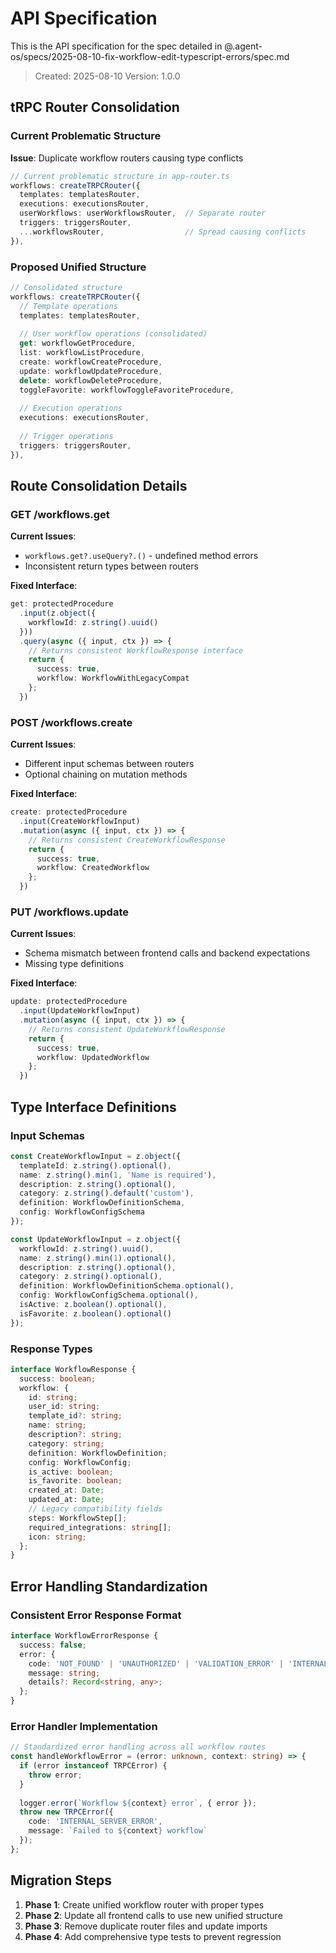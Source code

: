 # API Specification

This is the API specification for the spec detailed in @.agent-os/specs/2025-08-10-fix-workflow-edit-typescript-errors/spec.md

> Created: 2025-08-10
> Version: 1.0.0

## tRPC Router Consolidation

### Current Problematic Structure

**Issue**: Duplicate workflow routers causing type conflicts

```typescript
// Current problematic structure in app-router.ts
workflows: createTRPCRouter({
  templates: templatesRouter,
  executions: executionsRouter,
  userWorkflows: userWorkflowsRouter,  // Separate router
  triggers: triggersRouter,
  ...workflowsRouter,                  // Spread causing conflicts
}),
```

### Proposed Unified Structure

```typescript
// Consolidated structure
workflows: createTRPCRouter({
  // Template operations
  templates: templatesRouter,
  
  // User workflow operations (consolidated)
  get: workflowGetProcedure,
  list: workflowListProcedure, 
  create: workflowCreateProcedure,
  update: workflowUpdateProcedure,
  delete: workflowDeleteProcedure,
  toggleFavorite: workflowToggleFavoriteProcedure,
  
  // Execution operations
  executions: executionsRouter,
  
  // Trigger operations  
  triggers: triggersRouter,
}),
```

## Route Consolidation Details

### GET /workflows.get

**Current Issues**:
- `workflows.get?.useQuery?.()` - undefined method errors
- Inconsistent return types between routers

**Fixed Interface**:
```typescript
get: protectedProcedure
  .input(z.object({ 
    workflowId: z.string().uuid() 
  }))
  .query(async ({ input, ctx }) => {
    // Returns consistent WorkflowResponse interface
    return {
      success: true,
      workflow: WorkflowWithLegacyCompat
    };
  })
```

### POST /workflows.create  

**Current Issues**:
- Different input schemas between routers
- Optional chaining on mutation methods

**Fixed Interface**:
```typescript
create: protectedProcedure
  .input(CreateWorkflowInput)
  .mutation(async ({ input, ctx }) => {
    // Returns consistent CreateWorkflowResponse
    return {
      success: true,
      workflow: CreatedWorkflow
    };
  })
```

### PUT /workflows.update

**Current Issues**:
- Schema mismatch between frontend calls and backend expectations
- Missing type definitions

**Fixed Interface**:  
```typescript
update: protectedProcedure
  .input(UpdateWorkflowInput)
  .mutation(async ({ input, ctx }) => {
    // Returns consistent UpdateWorkflowResponse
    return {
      success: true,
      workflow: UpdatedWorkflow  
    };
  })
```

## Type Interface Definitions

### Input Schemas

```typescript
const CreateWorkflowInput = z.object({
  templateId: z.string().optional(),
  name: z.string().min(1, 'Name is required'),
  description: z.string().optional(),
  category: z.string().default('custom'),
  definition: WorkflowDefinitionSchema,
  config: WorkflowConfigSchema
});

const UpdateWorkflowInput = z.object({
  workflowId: z.string().uuid(),
  name: z.string().min(1).optional(),
  description: z.string().optional(),
  category: z.string().optional(),
  definition: WorkflowDefinitionSchema.optional(),
  config: WorkflowConfigSchema.optional(),
  isActive: z.boolean().optional(),
  isFavorite: z.boolean().optional()
});
```

### Response Types

```typescript
interface WorkflowResponse {
  success: boolean;
  workflow: {
    id: string;
    user_id: string;
    template_id?: string;
    name: string;
    description?: string;
    category: string;
    definition: WorkflowDefinition;
    config: WorkflowConfig;
    is_active: boolean;
    is_favorite: boolean;
    created_at: Date;
    updated_at: Date;
    // Legacy compatibility fields
    steps: WorkflowStep[];
    required_integrations: string[];
    icon: string;
  };
}
```

## Error Handling Standardization

### Consistent Error Response Format

```typescript
interface WorkflowErrorResponse {
  success: false;
  error: {
    code: 'NOT_FOUND' | 'UNAUTHORIZED' | 'VALIDATION_ERROR' | 'INTERNAL_ERROR';
    message: string;
    details?: Record<string, any>;
  };
}
```

### Error Handler Implementation

```typescript
// Standardized error handling across all workflow routes
const handleWorkflowError = (error: unknown, context: string) => {
  if (error instanceof TRPCError) {
    throw error;
  }
  
  logger.error(`Workflow ${context} error`, { error });
  throw new TRPCError({
    code: 'INTERNAL_SERVER_ERROR',
    message: `Failed to ${context} workflow`
  });
};
```

## Migration Steps

1. **Phase 1**: Create unified workflow router with proper types
2. **Phase 2**: Update all frontend calls to use new unified structure  
3. **Phase 3**: Remove duplicate router files and update imports
4. **Phase 4**: Add comprehensive type tests to prevent regression